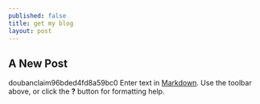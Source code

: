 ```yaml
---
published: false
title: get my blog
layout: post
---
```


## A New Post
doubanclaim96bded4fd8a59bc0
Enter text in [Markdown](http://daringfireball.net/projects/markdown/). Use the toolbar above, or click the **?** button for formatting help.
